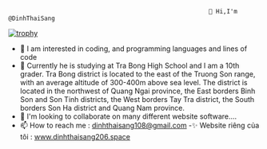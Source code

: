                                                             👋 Hi,I'm @DinhThaiSang
                                                            
[![trophy](https://github-profile-trophy.vercel.app/?username=ryo-ma)](https://github.com/ryo-ma/github-profile-trophy)                                                            
- 👀 I am interested in coding, and programming languages ​​and lines of code
- 🌱 Currently he is studying at Tra Bong High School and I am a 10th grader. Tra Bong district is located to the east of the Truong Son range, with an average altitude of 300-400m above sea level. The district is located in the northwest of Quang Ngai province, the East borders Binh Son and Son Tinh districts, the West borders Tay Tra district, the South borders Son Ha district and Quang Nam province.
- 💞️ I'm looking to collaborate on many different website software....
- 📫 How to reach me : dinhthaisang108@gmail.com
-✨  Website riêng của tôi : www.dinhthaisang206.space

<!---
DinhThaiSang/DinhThaiSang is a ✨ special ✨ repository because its `README.md` (this file) appears on your GitHub profile.
You can click the Preview link to take a look at your changes.
--->

